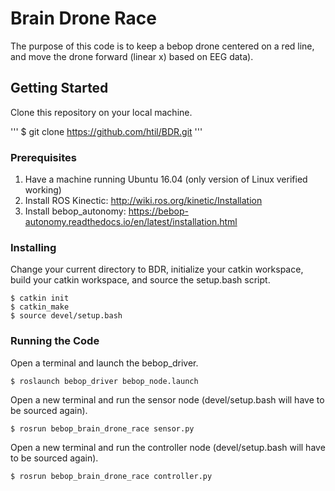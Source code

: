 # Brain Drone Race

The purpose of this code is to keep a bebop drone centered on a red line, and move the drone forward (linear x) based on EEG data).

## Getting Started

Clone this repository on your local machine.

'''
$ git clone https://github.com/htil/BDR.git
'''

### Prerequisites

1. Have a machine running Ubuntu 16.04 (only version of Linux verified working)
2. Install ROS Kinectic: http://wiki.ros.org/kinetic/Installation
3. Install bebop_autonomy: https://bebop-autonomy.readthedocs.io/en/latest/installation.html

### Installing

Change your current directory to BDR, initialize your catkin workspace, build your catkin workspace, and source the setup.bash script.

```
$ catkin init
$ catkin_make
$ source devel/setup.bash
```

### Running the Code

Open a terminal and launch the bebop_driver.

```
$ roslaunch bebop_driver bebop_node.launch
```

Open a new terminal and run the sensor node (devel/setup.bash will have to be sourced again).

```
$ rosrun bebop_brain_drone_race sensor.py
```

Open a new terminal and run the controller node (devel/setup.bash will have to be sourced again).

```
$ rosrun bebop_brain_drone_race controller.py
```
